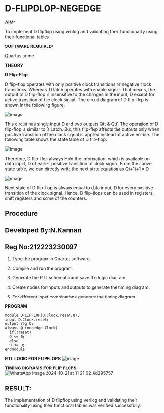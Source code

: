 # D-FLIPDLOP-NEGEDGE

**AIM:**

To implement  D flipflop using verilog and validating their functionality using their functional tables

**SOFTWARE REQUIRED:**

Quartus prime

**THEORY**

**D Flip-Flop**

D flip-flop operates with only positive clock transitions or negative clock transitions. Whereas, D latch operates with enable signal. That means, the output of D flip-flop is insensitive to the changes in the input, D except for active transition of the clock signal. The circuit diagram of D flip-flop is shown in the following figure.

![image](https://github.com/naavaneetha/D-FLIPDLOP-NEGEDGE/assets/154305477/48c81fe8-bc3f-40e7-95e2-519fc155ad51)

This circuit has single input D and two outputs Qtt & Qtt’. The operation of D flip-flop is similar to D Latch. But, this flip-flop affects the outputs only when positive transition of the clock signal is applied instead of active enable. The following table shows the state table of D flip-flop.

![image](https://github.com/naavaneetha/D-FLIPDLOP-NEGEDGE/assets/154305477/e5f3fda7-68ec-4a3a-a0a4-cf6f9cc4ab55)

Therefore, D flip-flop always Hold the information, which is available on data input, D of earlier positive transition of clock signal. From the above state table, we can directly write the next state equation as Qt+1t+1 = D

![image](https://github.com/naavaneetha/D-FLIPDLOP-NEGEDGE/assets/154305477/8592c0d8-2917-4142-91b9-d6c30dd891d2)

Next state of D flip-flop is always equal to data input, D for every positive transition of the clock signal. Hence, D flip-flops can be used in registers, shift registers and some of the counters.

## Procedure
## Developed By:N.Kannan
## Reg No:212223230097

1. Type the program in Quartus software.

2. Compile and run the program.

3. Generate the RTL schematic and save the logic diagram.

4. Create nodes for inputs and outputs to generate the timing diagram.

5. For different input combinations generate the timing diagram.


**PROGRAM**
```
module DFLIPFLOP(D,Clock,reset,Q);
input D,Clock,reset;
output reg Q;
always @ (negedge Clock)
  if(!reset)
  Q <= 0;
  else
  Q <= D;
endmodule
```



**RTL LOGIC FOR FLIPFLOPS**
![image](https://github.com/user-attachments/assets/44ba48a2-ffbf-4221-a4bb-32663a83dd40)


**TIMING DIGRAMS FOR FLIP FLOPS**
![WhatsApp Image 2024-10-21 at 11 21 02_6d295757](https://github.com/user-attachments/assets/00c61fc0-c096-4460-9d5c-21c80c1e829e)


## RESULT:
 The implementation of   D flipflop using verilog and validating their functionality using their functional tables was verified successfully.

